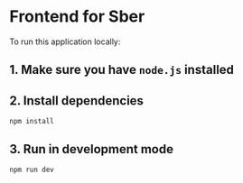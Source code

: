 # Frontend for Sber

To run this application locally:

## 1. Make sure you have `node.js` installed

## 2. Install dependencies

```shell
npm install
```

## 3. Run in development mode

```shell
npm run dev
```
